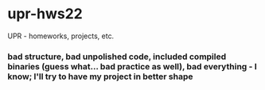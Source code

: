 # upr-hws22
UPR - homeworks, projects, etc.

### bad structure, bad unpolished code, included compiled binaries (guess what... bad practice as well), bad everything - I know; I'll try to have my project in better shape 
